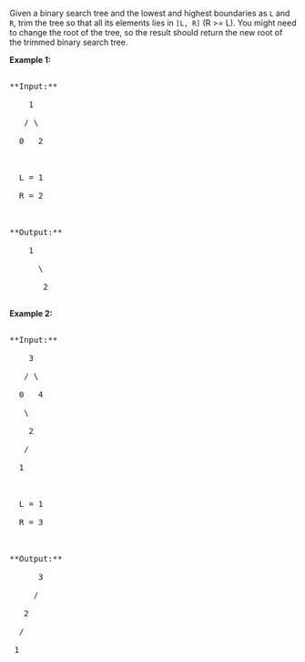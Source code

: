 

Given a binary search tree and the lowest and highest boundaries as `L` and `R`, trim the tree so that all its elements lies in `[L, R]` (R >= L). You might need to change the root of the tree, so the result should return the new root of the trimmed binary search tree.


**Example 1:**<br />
<pre>
**Input:** 
    1
   / \
  0   2

  L = 1
  R = 2

**Output:** 
    1
      \
       2
</pre>


**Example 2:**<br />
<pre>
**Input:** 
    3
   / \
  0   4
   \
    2
   /
  1

  L = 1
  R = 3

**Output:** 
      3
     / 
   2   
  /
 1
</pre>

